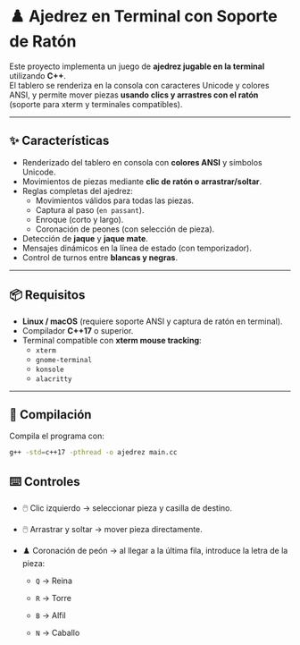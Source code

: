 # ♟️ Ajedrez en Terminal con Soporte de Ratón  

Este proyecto implementa un juego de **ajedrez jugable en la terminal** utilizando **C++**.  
El tablero se renderiza en la consola con caracteres Unicode y colores ANSI, y permite mover piezas **usando clics y arrastres con el ratón** (soporte para xterm y terminales compatibles).  

---

## ✨ Características  

- Renderizado del tablero en consola con **colores ANSI** y símbolos Unicode.  
- Movimientos de piezas mediante **clic de ratón o arrastrar/soltar**.  
- Reglas completas del ajedrez:  
  - Movimientos válidos para todas las piezas.  
  - Captura al paso (`en passant`).  
  - Enroque (corto y largo).  
  - Coronación de peones (con selección de pieza).  
- Detección de **jaque** y **jaque mate**.  
- Mensajes dinámicos en la línea de estado (con temporizador).  
- Control de turnos entre **blancas y negras**.  

---

## 📦 Requisitos  

- **Linux / macOS** (requiere soporte ANSI y captura de ratón en terminal).  
- Compilador **C++17** o superior.  
- Terminal compatible con **xterm mouse tracking**:  
  - `xterm`  
  - `gnome-terminal`  
  - `konsole`  
  - `alacritty`  

---

## 🔧 Compilación  

Compila el programa con:  

```bash
g++ -std=c++17 -pthread -o ajedrez main.cc
```

## ⌨️ Controles

- 🖱️ Clic izquierdo → seleccionar pieza y casilla de destino.

- 🖱️ Arrastrar y soltar → mover pieza directamente.

- ♟️ Coronación de peón → al llegar a la última fila, introduce la letra de la pieza:

  - `Q` → Reina

  - `R` → Torre

  - `B` → Alfil

  - `N` → Caballo
